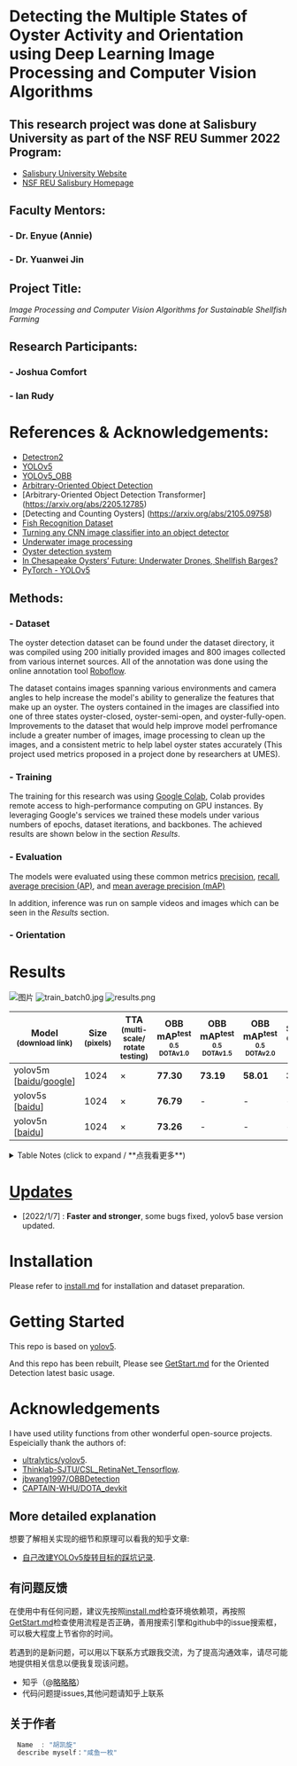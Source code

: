 # Detecting the Multiple States of Oyster Activity and Orientation using Deep Learning Image Processing and Computer Vision Algorithms

## This research project was done at Salisbury University as part of the NSF REU Summer 2022 Program:
- [Salisbury University Website](https://www.salisbury.edu/)
- [NSF REU Salisbury Homepage](http://faculty.salisbury.edu/~ealu/REU/Schedule.html)

## Faculty Mentors:
### - Dr. Enyue (Annie) 
### - Dr. Yuanwei Jin

## Project Title:
*Image Processing and Computer Vision Algorithms for Sustainable Shellfish Farming*

## Research Participants:
### - Joshua Comfort
### - Ian Rudy

# References & Acknowledgements: 
- [Detectron2](https://github.com/facebookresearch/detectron2)
- [YOLOv5](https://github.com/ultralytics/yolov5)
- [YOLOv5_OBB](https://github.com/hukaixuan19970627/yolov5_obb)
- [Arbitrary-Oriented Object Detection](https://arxiv.org/abs/2003.05597v2)
- [Arbitrary-Oriented Object Detection Transformer] (https://arxiv.org/abs/2205.12785)
- [Detecting and Counting Oysters] (https://arxiv.org/abs/2105.09758)
- [Fish Recognition Dataset](https://homepages.inf.ed.ac.uk/rbf/Fish4Knowledge/GROUNDTRUTH/RECOG/)
- [Turning any CNN image classifier into an object detector](https://pyimagesearch.com/2020/06/22/turning-any-cnn-image-classifier-into-an-object-detector-with-keras-tensorflow-and-opencv/)
- [Underwater image processing](https://www.sciencedirect.com/science/article/pii/S0923596520302137)
- [Oyster detection system](https://github.com/bsadr/oyster-detection)
- [In Chesapeake Oysters’ Future: Underwater Drones, Shellfish Barges?](https://southernmarylandchronicle.com/2021/04/20/in-chesapeake-oysters-future-underwater-drones-shellfish-barges/)
- [PyTorch - YOLOv5](https://pytorch.org/hub/ultralytics_yolov5/)

## Methods:

### - Dataset
The oyster detection dataset can be found under the dataset directory, it was compiled using 200 initially provided images and 800 images collected from various internet sources. All of the annotation was done using the online annotation tool [Roboflow](https://roboflow.com/). 

The dataset contains images spanning various environments and camera angles to help increase the model's ability to generalize the features that make up an oyster. The oysters contained in the images are classified into one of three states oyster-closed, oyster-semi-open, and oyster-fully-open. Improvements to the dataset that would help improve model perfromance include a greater number of images, image processing to clean up the images, and a consistent metric to help label oyster states accurately (This project used metrics proposed in a project done by researchers at UMES).

### - Training
The training for this research was using [Google Colab](https://colab.research.google.com/), Colab provides remote access to high-performance computing on GPU instances. By leveraging Google's services we trained these models under various numbers of epochs, dataset iterations, and backbones. The achieved results are shown below in the section *Results*. 

### - Evaluation
The models were evaluated using these common metrics [precision](https://developers.google.com/machine-learning/crash-course/classification/precision-and-recall), [recall](https://developers.google.com/machine-learning/crash-course/classification/precision-and-recall), [average precision (AP)](https://link.springer.com/referenceworkentry/10.1007/978-0-387-39940-9_482), and [mean average precision (mAP)](https://www.v7labs.com/blog/mean-average-precision#:~:text=Average%20Precision%20is%20calculated%20as,mAP%20varies%20in%20different%20contexts.)

In addition, inference was run on sample videos and images which can be seen in the *Results* section.

### - Orientation

# Results
![图片](./docs/detection.png)
![train_batch0.jpg](./docs/train_batch6.jpg)
![results.png](./docs/results.png)

 |Model<br><sup>(download link) |Size<br><sup>(pixels) | TTA<br><sup>(multi-scale/<br>rotate testing) | OBB mAP<sup>test<br><sup>0.5<br>DOTAv1.0 | OBB mAP<sup>test<br><sup>0.5<br>DOTAv1.5 | OBB mAP<sup>test<br><sup>0.5<br>DOTAv2.0 | Speed<br><sup>CPU b1<br>(ms)|Speed<br><sup>2080Ti b1<br>(ms) |Speed<br><sup>2080Ti b16<br>(ms) |params<br><sup>(M) |FLOPs<br><sup>@640 (B) 
 | ----                                                                                                                                                           | ---  | ---   | ---      | ---   | ---   | ---   | ---   | --- | --- | ---
 |yolov5m [[baidu](https://pan.baidu.com/s/1UPNaMuQ_gNce9167FZx8-w)/[google](https://drive.google.com/file/d/1NMgxcN98cmBg9_nVK4axxqfiq4pYh-as/view?usp=sharing)]  |1024  | ×     |**77.30** |**73.19** |**58.01**  |**328.2**      |**16.9**     |**11.3**      |**21.6**   |**50.5**   
 |yolov5s [[baidu](https://pan.baidu.com/s/1Lqw42xlSZxZn-2gNniBpmw?pwd=yolo)]    |1024  | ×     |**76.79**   |-      |-      |-      |**15.6**  | -     |**7.54**     |**17.5**    
 |yolov5n [[baidu](https://pan.baidu.com/s/1Lqw42xlSZxZn-2gNniBpmw?pwd=yolo)]    |1024  | ×     |**73.26**   |-      |-      |-      |**15.2**  | -     |**2.02**     |**5.0**


<details>
  <summary>Table Notes (click to expand / **点我看更多**)</summary>

* All checkpoints are trained to 300 epochs with [COCO pre-trained checkpoints](https://github.com/ultralytics/yolov5/releases/tag/v6.0), default settings and hyperparameters.
* **mAP<sup>test dota</sup>** values are for single-model single-scale on [DOTA](https://captain-whu.github.io/DOTA/index.html)(1024,1024,200,1.0) dataset.<br>Reproduce Example:
 ```shell
 python val.py --data 'data/dotav15_poly.yaml' --img 1024 --conf 0.01 --iou 0.4 --task 'test' --batch 16 --save-json --name 'dotav15_test_split'
 python tools/TestJson2VocClassTxt.py --json_path 'runs/val/dotav15_test_split/best_obb_predictions.json' --save_path 'runs/val/dotav15_test_split/obb_predictions_Txt'
 python DOTA_devkit/ResultMerge_multi_process.py --scrpath 'runs/val/dotav15_test_split/obb_predictions_Txt' --dstpath 'runs/val/dotav15_test_split/obb_predictions_Txt_Merged'
 zip the poly format results files and submit it to https://captain-whu.github.io/DOTA/evaluation.html
 ```
* **Speed** averaged over DOTAv1.5 val_split_subsize1024_gap200 images using a 2080Ti gpu. NMS + pre-process times is included.<br>Reproduce by `python val.py --data 'data/dotav15_poly.yaml' --img 1024 --task speed --batch 1`


</details>

# [Updates](./docs/ChangeLog.md)
- [2022/1/7] : **Faster and stronger**, some bugs fixed, yolov5 base version updated.


# Installation
Please refer to [install.md](./docs/install.md) for installation and dataset preparation.

# Getting Started 
This repo is based on [yolov5](https://github.com/ultralytics/yolov5). 

And this repo has been rebuilt, Please see [GetStart.md](./docs/GetStart.md) for the Oriented Detection latest basic usage.

#  Acknowledgements
I have used utility functions from other wonderful open-source projects. Espeicially thank the authors of:

* [ultralytics/yolov5](https://github.com/ultralytics/yolov5).
* [Thinklab-SJTU/CSL_RetinaNet_Tensorflow](https://github.com/Thinklab-SJTU/CSL_RetinaNet_Tensorflow).
* [jbwang1997/OBBDetection](https://github.com/jbwang1997/OBBDetection)
* [CAPTAIN-WHU/DOTA_devkit](https://github.com/CAPTAIN-WHU/DOTA_devkit)
## More detailed explanation
想要了解相关实现的细节和原理可以看我的知乎文章:   
* [自己改建YOLOv5旋转目标的踩坑记录](https://www.zhihu.com/column/c_1358464959123390464).

## 有问题反馈
在使用中有任何问题，建议先按照[install.md](./docs/install.md)检查环境依赖项，再按照[GetStart.md](./docs/GetStart.md)检查使用流程是否正确，善用搜索引擎和github中的issue搜索框，可以极大程度上节省你的时间。

若遇到的是新问题，可以用以下联系方式跟我交流，为了提高沟通效率，请尽可能地提供相关信息以便我复现该问题。

* 知乎（@[略略略](https://www.zhihu.com/people/lue-lue-lue-3-92-86)）
* 代码问题提issues,其他问题请知乎上联系

## 关于作者

```javascript
  Name  : "胡凯旋"
  describe myself："咸鱼一枚"

